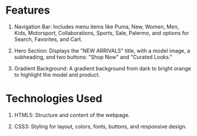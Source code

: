  # Features
 1. Navigation Bar: Includes menu items like Puma, New, Women, Men, Kids, Motorsport, Collaborations, Sports, Sale, Palermo, and options for Search, Favorites, and Cart.

 2. Hero Section: Displays the "NEW ARRIVALS" title, with a model image, a subheading, and two buttons: "Shop Now" and "Curated Looks."

 3. Gradient Background: A gradient background from dark to bright orange to highlight the model and product.


 # Technologies Used

 1. HTML5: Structure and content of the webpage.

 2. CSS3: Styling for layout, colors, fonts, buttons, and responsive design.